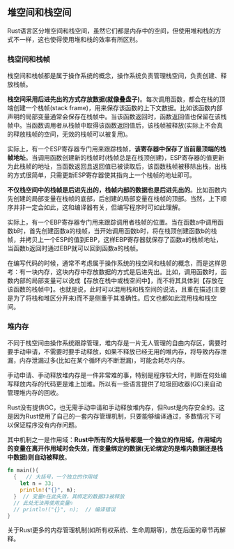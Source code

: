 ## 堆空间和栈空间

Rust语言区分堆空间和栈空间，虽然它们都是内存中的空间，但使用堆和栈的方式不一样，这也使得使用堆和栈的效率有所区别。

### 栈空间和栈帧

栈空间和栈帧都是属于操作系统的概念，操作系统负责管理栈空间，负责创建、释放栈帧。

**栈空间采用后进先出的方式存放数据(就像叠盘子)**。每次调用函数，都会在栈的顶端创建一个栈帧(stack frame)，用来保存该函数的上下文数据。比如该函数内部声明的局部变量通常会保存在栈帧中。当该函数返回时，函数返回值也保留在该栈帧中。当函数调用者从栈帧中取得该函数返回值后，该栈帧被释放(实际上不会真的释放栈帧的空间，无效的栈帧可以被复用)。

实际上，有一个ESP寄存器专门用来跟踪栈帧，**该寄存器中保存了当前最顶端的栈帧地址**。当调用函数创建新的栈帧时(栈帧总是在栈顶创建)，ESP寄存器的值更新为此栈帧的地址，当函数返回且返回值已被读取后，该函数栈帧被移除出栈，出栈的方式很简单，只需更新ESP寄存器使其指向上一个栈帧的地址即可。

**不仅栈空间中的栈帧是后进先出的，栈帧内部的数据也是后进先出的**。比如函数内先创建的局部变量在栈帧的底部，后创建的局部变量在栈帧的顶部。当然，上下顺序并非一定会如此，这和编译器有关，但编写程序时可如此理解。

实际上，有一个EBP寄存器专门用来跟踪调用者栈帧的位置。当在函数a中调用函数b时，首先创建函数a的栈帧，当开始调用函数b时，将在栈顶创建函数b的栈帧，并拷贝上一个ESP的值到EBP，这样EBP寄存器就保存了函数a的栈帧地址，当函数b返回时通过EBP就可以回到函数a的栈帧。

在编写代码的时候，通常不考虑属于操作系统的栈空间和栈帧的概念，而是这样思考：有一块内存，这块内存中存放数据的方式是后进先出。比如，调用函数时，函数内部的局部变量可以说成【存放在栈中或栈空间中】，而不将其具体到【存放在该函数的栈帧中】。也就是说，此时可以混用栈和栈空间的说法，且重在描述(主要是为了将栈和堆区分开来)而不是侧重于其准确性。后文也都如此混用栈和栈空间。

### 堆内存

不同于栈空间由操作系统跟踪管理，堆内存是一片无人管理的自由内存区，需要时要手动申请，不需要时要手动释放，如果不释放已经无用的堆内存，将导致内存泄漏，内存泄漏过多(比如在某个循环内不断泄漏)，可能会耗尽内存。

手动申请、手动释放堆内存是一件非常难的事，特别是程序较大时，判断在何处编写释放内存的代码更是难上加难。所以有一些语言提供了垃圾回收器(GC)来自动管理堆内存的回收。

Rust没有提供GC，也无需手动申请和手动释放堆内存，但Rust是内存安全的。这是因为Rust使用了自己的一套内存管理机制，只要能够编译通过，多数情况下可以保证程序没有内存问题。

其中机制之一是作用域：**Rust中所有的大括号都是一个独立的作用域，作用域内的变量在离开作用域时会失效，而变量绑定的数据(无论绑定的是堆内数据还是栈中数据)则自动被释放**。

```rust
fn main(){
  {   // 大括号，一个独立的作用域
    let n = 33;
    println!("{}", n);
  }  // 变量n在此失效，其绑定的数据33被释放
  // 此处无法再使用变量n
  // println!("{}", n);  // 编译错误
}
```

关于Rust更多的内存管理机制(如所有权系统、生命周期等)，放在后面的章节再解释。


